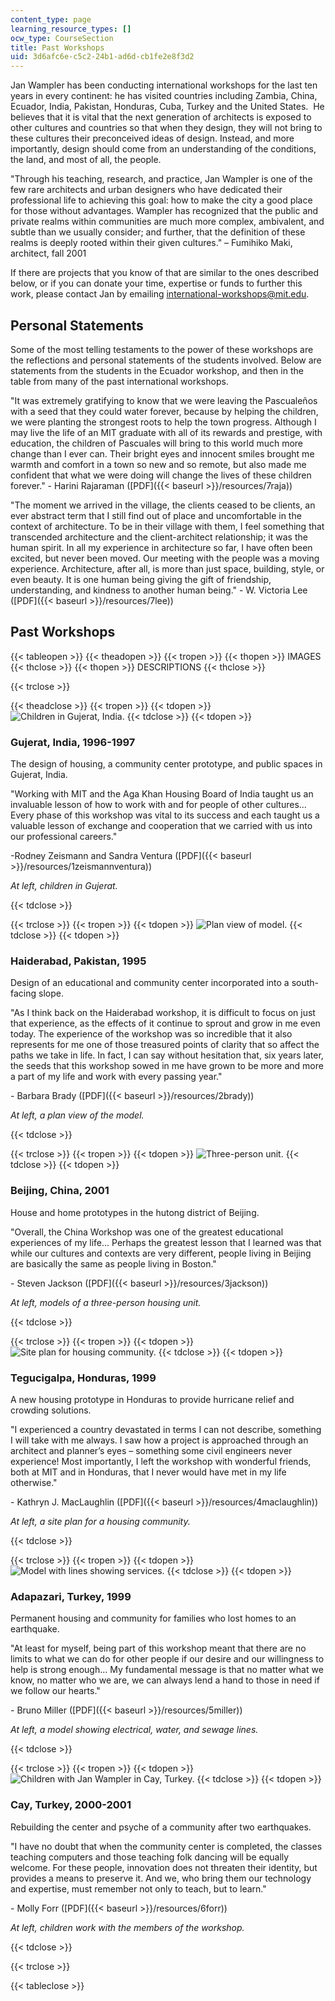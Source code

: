 ```yaml
---
content_type: page
learning_resource_types: []
ocw_type: CourseSection
title: Past Workshops
uid: 3d6afc6e-c5c2-24b1-ad6d-cb1fe2e8f3d2
---
```


Jan Wampler has been conducting international workshops for the last ten years in every continent: he has visited countries including Zambia, China, Ecuador, India, Pakistan, Honduras, Cuba, Turkey and the United States.  He believes that it is vital that the next generation of architects is exposed to other cultures and countries so that when they design, they will not bring to these cultures their preconceived ideas of design. Instead, and more importantly, design should come from an understanding of the conditions, the land, and most of all, the people.

"Through his teaching, research, and practice, Jan Wampler is one of the few rare architects and urban designers who have dedicated their professional life to achieving this goal: how to make the city a good place for those without advantages. Wampler has recognized that the public and private realms within communities are much more complex, ambivalent, and subtle than we usually consider; and further, that the definition of these realms is deeply rooted within their given cultures." – Fumihiko Maki, architect, fall 2001

If there are projects that you know of that are similar to the ones described below, or if you can donate your time, expertise or funds to further this work, please contact Jan by emailing [international-workshops@mit.edu](mailto:international-workshops@mit.edu).

Personal Statements
-------------------

Some of the most telling testaments to the power of these workshops are the reflections and personal statements of the students involved. Below are statements from the students in the Ecuador workshop, and then in the table from many of the past international workshops.

"It was extremely gratifying to know that we were leaving the Pascualeños with a seed that they could water forever, because by helping the children, we were planting the strongest roots to help the town progress. Although I may live the life of an MIT graduate with all of its rewards and prestige, with education, the children of Pascuales will bring to this world much more change than I ever can. Their bright eyes and innocent smiles brought me warmth and comfort in a town so new and so remote, but also made me confident that what we were doing will change the lives of these children forever." - Harini Rajaraman ([PDF]({{< baseurl >}}/resources/7raja))

"The moment we arrived in the village, the clients ceased to be clients, an ever abstract term that I still find out of place and uncomfortable in the context of architecture. To be in their village with them, I feel something that transcended architecture and the client-architect relationship; it was the human spirit. In all my experience in architecture so far, I have often been excited, but never been moved. Our meeting with the people was a moving experience. Architecture, after all, is more than just space, building, style, or even beauty. It is one human being giving the gift of friendship, understanding, and kindness to another human being." - W. Victoria Lee ([PDF]({{< baseurl >}}/resources/7lee))

Past Workshops
--------------

{{< tableopen >}}
{{< theadopen >}}
{{< tropen >}}
{{< thopen >}}
IMAGES
{{< thclose >}}
{{< thopen >}}
DESCRIPTIONS
{{< thclose >}}

{{< trclose >}}

{{< theadclose >}}
{{< tropen >}}
{{< tdopen >}}
![Children in Gujerat, India.](/courses/architecture/4-170-ecuador-workshop-fall-2006/past-workshops/1.jpg)
{{< tdclose >}}
{{< tdopen >}}


### Gujerat, India, 1996-1997

The design of housing, a community center prototype, and public spaces in Gujerat, India.

"Working with MIT and the Aga Khan Housing Board of India taught us an invaluable lesson of how to work with and for people of other cultures... Every phase of this workshop was vital to its success and each taught us a valuable lesson of exchange and cooperation that we carried with us into our professional careers."

\-Rodney Zeismann and Sandra Ventura ([PDF]({{< baseurl >}}/resources/1zeismannventura))

_At left, children in Gujerat._


{{< tdclose >}}

{{< trclose >}}
{{< tropen >}}
{{< tdopen >}}
![Plan view of model.](/courses/architecture/4-170-ecuador-workshop-fall-2006/past-workshops/2.jpg)
{{< tdclose >}}
{{< tdopen >}}


### Haiderabad, Pakistan, 1995

Design of an educational and community center incorporated into a south-facing slope.

"As I think back on the Haiderabad workshop, it is difficult to focus on just that experience, as the effects of it continue to sprout and grow in me even today. The experience of the workshop was so incredible that it also represents for me one of those treasured points of clarity that so affect the paths we take in life. In fact, I can say without hesitation that, six years later, the seeds that this workshop sowed in me have grown to be more and more a part of my life and work with every passing year."

\- Barbara Brady ([PDF]({{< baseurl >}}/resources/2brady))

_At left, a plan view of the model._


{{< tdclose >}}

{{< trclose >}}
{{< tropen >}}
{{< tdopen >}}
![Three-person unit.](/courses/architecture/4-170-ecuador-workshop-fall-2006/past-workshops/3.jpg)
{{< tdclose >}}
{{< tdopen >}}


### Beijing, China, 2001

House and home prototypes in the hutong district of Beijing.

"Overall, the China Workshop was one of the greatest educational experiences of my life... Perhaps the greatest lesson that I learned was that while our cultures and contexts are very different, people living in Beijing are basically the same as people living in Boston."

\- Steven Jackson ([PDF]({{< baseurl >}}/resources/3jackson))

_At left, models of a three-person housing unit._


{{< tdclose >}}

{{< trclose >}}
{{< tropen >}}
{{< tdopen >}}
![Site plan for housing community.](/courses/architecture/4-170-ecuador-workshop-fall-2006/past-workshops/4.jpg)
{{< tdclose >}}
{{< tdopen >}}


### Tegucigalpa, Honduras, 1999

A new housing prototype in Honduras to provide hurricane relief and crowding solutions.

"I experienced a country devastated in terms I can not describe, something I will take with me always. I saw how a project is approached through an architect and planner’s eyes – something some civil engineers never experience! Most importantly, I left the workshop with wonderful friends, both at MIT and in Honduras, that I never would have met in my life otherwise."

\- Kathryn J. MacLaughlin ([PDF]({{< baseurl >}}/resources/4maclaughlin))

_At left, a site plan for a housing community._


{{< tdclose >}}

{{< trclose >}}
{{< tropen >}}
{{< tdopen >}}
![Model with lines showing services.](/courses/architecture/4-170-ecuador-workshop-fall-2006/past-workshops/5.jpg)
{{< tdclose >}}
{{< tdopen >}}


### Adapazari, Turkey, 1999

Permanent housing and community for families who lost homes to an earthquake.

"At least for myself, being part of this workshop meant that there are no limits to what we can do for other people if our desire and our willingness to help is strong enough... My fundamental message is that no matter what we know, no matter who we are, we can always lend a hand to those in need if we follow our hearts."

\- Bruno Miller ([PDF]({{< baseurl >}}/resources/5miller))

_At left, a model showing electrical, water, and sewage lines._


{{< tdclose >}}

{{< trclose >}}
{{< tropen >}}
{{< tdopen >}}
![Children with Jan Wampler in Cay, Turkey.](/courses/architecture/4-170-ecuador-workshop-fall-2006/past-workshops/6.jpg)
{{< tdclose >}}
{{< tdopen >}}


### Cay, Turkey, 2000-2001

Rebuilding the center and psyche of a community after two earthquakes.

"I have no doubt that when the community center is completed, the classes teaching computers and those teaching folk dancing will be equally welcome. For these people, innovation does not threaten their identity, but provides a means to preserve it. And we, who bring them our technology and expertise, must remember not only to teach, but to learn."

\- Molly Forr ([PDF]({{< baseurl >}}/resources/6forr))

_At left, children work with the members of the workshop._


{{< tdclose >}}

{{< trclose >}}

{{< tableclose >}}